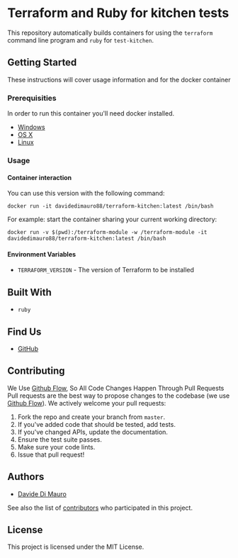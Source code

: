 # Terraform and Ruby for kitchen tests

This repository automatically builds containers for using the `terraform` command line program and `ruby` for `test-kitchen`.

## Getting Started

These instructions will cover usage information and for the docker container

### Prerequisities


In order to run this container you'll need docker installed.

* [Windows](https://docs.docker.com/windows/started)
* [OS X](https://docs.docker.com/mac/started/)
* [Linux](https://docs.docker.com/linux/started/)

### Usage

#### Container interaction

You can use this version with the following command:

```shell
docker run -it davidedimauro88/terraform-kitchen:latest /bin/bash
```

For example: start the container sharing your current working directory:

```shell
docker run -v $(pwd):/terraform-module -w /terraform-module -it davidedimauro88/terraform-kitchen:latest /bin/bash
```

#### Environment Variables

* `TERRAFORM_VERSION` - The version of Terraform to be installed

## Built With

* `ruby`

## Find Us

* [GitHub](https://github.com/darkraiden/docker-terraform-kitchen)

## Contributing

We Use [Github Flow](https://guides.github.com/introduction/flow/index.html), So All Code Changes Happen Through Pull Requests
Pull requests are the best way to propose changes to the codebase (we use [Github Flow](https://guides.github.com/introduction/flow/index.html)). We actively welcome your pull requests:

1. Fork the repo and create your branch from `master`.
2. If you've added code that should be tested, add tests.
3. If you've changed APIs, update the documentation.
4. Ensure the test suite passes.
5. Make sure your code lints.
6. Issue that pull request!

## Authors

* [Davide Di Mauro](https://github.com/darkraiden)

See also the list of [contributors](https://github.com/darkraiden/docker-terraform-kitchen/contributors) who
participated in this project.

## License

This project is licensed under the MIT License.
